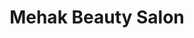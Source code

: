 ---
title: "Mehak Beauty Salon"
url: /jamaica/mehak-beauty-salon-hillside-avenue/
shop: Kosmetik
---